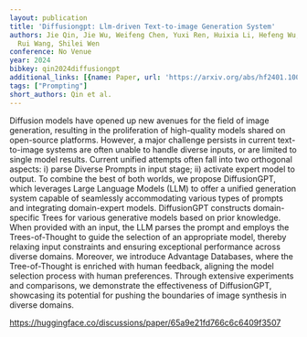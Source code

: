 ```yaml
---
layout: publication
title: 'Diffusiongpt: Llm-driven Text-to-image Generation System'
authors: Jie Qin, Jie Wu, Weifeng Chen, Yuxi Ren, Huixia Li, Hefeng Wu, Xuefeng Xiao,
  Rui Wang, Shilei Wen
conference: No Venue
year: 2024
bibkey: qin2024diffusiongpt
additional_links: [{name: Paper, url: 'https://arxiv.org/abs/hf2401.10061'}]
tags: ["Prompting"]
short_authors: Qin et al.
---
```

Diffusion models have opened up new avenues for the field of image generation, resulting in the proliferation of high-quality models shared on open-source platforms. However, a major challenge persists in current text-to-image systems are often unable to handle diverse inputs, or are limited to single model results. Current unified attempts often fall into two orthogonal aspects: i) parse Diverse Prompts in input stage; ii) activate expert model to output. To combine the best of both worlds, we propose DiffusionGPT, which leverages Large Language Models (LLM) to offer a unified generation system capable of seamlessly accommodating various types of prompts and integrating domain-expert models. DiffusionGPT constructs domain-specific Trees for various generative models based on prior knowledge. When provided with an input, the LLM parses the prompt and employs the Trees-of-Thought to guide the selection of an appropriate model, thereby relaxing input constraints and ensuring exceptional performance across diverse domains. Moreover, we introduce Advantage Databases, where the Tree-of-Thought is enriched with human feedback, aligning the model selection process with human preferences. Through extensive experiments and comparisons, we demonstrate the effectiveness of DiffusionGPT, showcasing its potential for pushing the boundaries of image synthesis in diverse domains.

https://huggingface.co/discussions/paper/65a9e21fd766c6c6409f3507